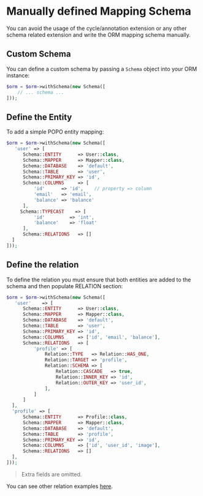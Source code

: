 # Manually defined Mapping Schema
You can avoid the usage of the cycle/annotation extension or any other schema related extension and write the ORM mapping schema manually.

## Custom Schema
You can define a custom schema by passing a `Schema` object into your ORM instance:

```php
$orm = $orm->withSchema(new Schema([
    // ... schema ...
]));
```

## Define the Entity
To add a simple POPO entity mapping:

```php
$orm = $orm->withSchema(new Schema([
   'user' => [
      Schema::ENTITY      => User::class,
      Schema::MAPPER      => Mapper::class,
      Schema::DATABASE    => 'default',
      Schema::TABLE       => 'user',
      Schema::PRIMARY_KEY => 'id',
      Schema::COLUMNS     => [
          'id'      => 'id',    // property => column
          'email'   => 'email',
          'balance' => 'balance'
      ],
     Schema::TYPECAST    => [
          'id'         => 'int',
          'balance'    => 'float'
      ],
      Schema::RELATIONS   => []
  ]
]));
```

## Define the relation
To define the relation you must ensure that both entities are added to the schema and then populate RELATION section:

```php
$orm = $orm->withSchema(new Schema([
   'user'    => [
      Schema::ENTITY      => User::class,
      Schema::MAPPER      => Mapper::class,
      Schema::DATABASE    => 'default',
      Schema::TABLE       => 'user',
      Schema::PRIMARY_KEY => 'id',
      Schema::COLUMNS     => ['id', 'email', 'balance'],
      Schema::RELATIONS   => [
          'profile' => [
              Relation::TYPE   => Relation::HAS_ONE,
              Relation::TARGET => 'profile',
              Relation::SCHEMA => [
                  Relation::CASCADE   => true,
                  Relation::INNER_KEY => 'id',
                  Relation::OUTER_KEY => 'user_id',
              ],
          ]
      ]
  ],
  'profile' => [
      Schema::ENTITY      => Profile::class,
      Schema::MAPPER      => Mapper::class,
      Schema::DATABASE    => 'default',
      Schema::TABLE       => 'profile',
      Schema::PRIMARY_KEY => 'id',
      Schema::COLUMNS     => ['id', 'user_id', 'image'],
      Schema::RELATIONS   => []
  ],
]));
```

> Extra fields are omitted.

You can see other relation examples [here](https://github.com/cycle/orm/tree/master/tests).
